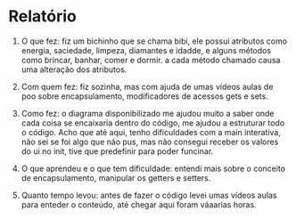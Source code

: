 # Relatório

1) O que fez: fiz um bichinho que se chama bibi, ele possui atributos como energia, saciedade, limpeza, diamantes e idadde, e alguns métodos como brincar, banhar, comer e dormir. a cada método chamado causa uma alteração dos atributos.

2) Com quem fez: fiz sozinha, mas com ajuda de umas vídeos aulas de poo sobre encapsulamento, modificadores de acessos gets e sets.

3) Como fez: o diagrama disponibilizado me ajudou muito a saber onde cada coisa se encaixaria dentro do código, me ajudou a estruturar todo o código. Acho que até aqui, tenho dificuldades com a main interativa, não sei se foi algo que não pus, mas não consegui receber os valores do ui no init, tive que predefinir para poder funcinar.

4) O que aprendeu e o que tem dificuldade: entendi mais sobre o conceito de encapsulamento, manipular os getters e setters.

5) Quanto tempo levou: antes de fazer o código levei umas vídeos aulas para enteder o conteúdo, até chegar aqui foram váaarias horas.